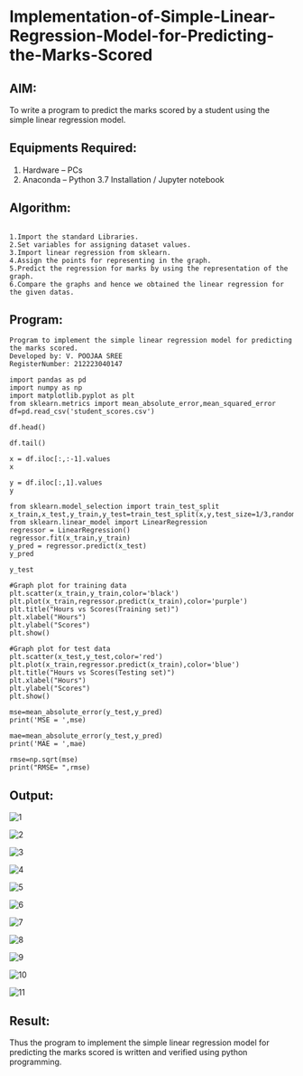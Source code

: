 # Implementation-of-Simple-Linear-Regression-Model-for-Predicting-the-Marks-Scored

## AIM:
To write a program to predict the marks scored by a student using the simple linear regression model.

## Equipments Required:
1. Hardware – PCs
2. Anaconda – Python 3.7 Installation / Jupyter notebook

## Algorithm:

```

1.Import the standard Libraries.
2.Set variables for assigning dataset values.
3.Import linear regression from sklearn.
4.Assign the points for representing in the graph. 
5.Predict the regression for marks by using the representation of the graph. 
6.Compare the graphs and hence we obtained the linear regression for the given datas.

```


## Program:
```
Program to implement the simple linear regression model for predicting the marks scored.
Developed by: V. POOJAA SREE
RegisterNumber: 212223040147

import pandas as pd
import numpy as np
import matplotlib.pyplot as plt
from sklearn.metrics import mean_absolute_error,mean_squared_error
df=pd.read_csv('student_scores.csv')

df.head()

df.tail()

x = df.iloc[:,:-1].values
x

y = df.iloc[:,1].values
y

from sklearn.model_selection import train_test_split
x_train,x_test,y_train,y_test=train_test_split(x,y,test_size=1/3,random_state=0)
from sklearn.linear_model import LinearRegression
regressor = LinearRegression()
regressor.fit(x_train,y_train)
y_pred = regressor.predict(x_test)
y_pred

y_test

```



```
#Graph plot for training data
plt.scatter(x_train,y_train,color='black')
plt.plot(x_train,regressor.predict(x_train),color='purple')
plt.title("Hours vs Scores(Training set)")
plt.xlabel("Hours")
plt.ylabel("Scores")
plt.show()

#Graph plot for test data
plt.scatter(x_test,y_test,color='red')
plt.plot(x_train,regressor.predict(x_train),color='blue')
plt.title("Hours vs Scores(Testing set)")
plt.xlabel("Hours")
plt.ylabel("Scores")
plt.show()

mse=mean_absolute_error(y_test,y_pred)
print('MSE = ',mse)

mae=mean_absolute_error(y_test,y_pred)
print('MAE = ',mae)

rmse=np.sqrt(mse)
print("RMSE= ",rmse)

```

## Output:

![1](https://github.com/user-attachments/assets/55753030-0631-4c72-90ba-96b058ef06df)


![2](https://github.com/user-attachments/assets/813ee0a3-7d11-48bc-8c12-209646f2243e)


![3](https://github.com/user-attachments/assets/d7f914d3-2dfc-4c97-9ba7-6b1f3128161d)


![4](https://github.com/user-attachments/assets/9f2f9f06-4cff-4cf2-a6c7-3f7a259885fb)


![5](https://github.com/user-attachments/assets/d44dffc1-9cbf-470d-9f7c-0991707f07f3)


![6](https://github.com/user-attachments/assets/df15487d-4bf6-44be-b1bb-d94c11c1d10d)


![7](https://github.com/user-attachments/assets/e55c6f3c-3634-42c0-a66d-8674263dadec)


![8](https://github.com/user-attachments/assets/c6b66214-e7d9-4242-a6be-be5786b0b6ed)


![9](https://github.com/user-attachments/assets/441efb7e-88aa-4203-916c-5c9246a42eb3)


![10](https://github.com/user-attachments/assets/1d81fcee-0e30-4ffc-b1b4-2a0e9188069f)


![11](https://github.com/user-attachments/assets/0042ed0f-1e9e-4047-b1de-8b8108c9e19f)

## Result:
Thus the program to implement the simple linear regression model for predicting the marks scored is written and verified using python programming.
